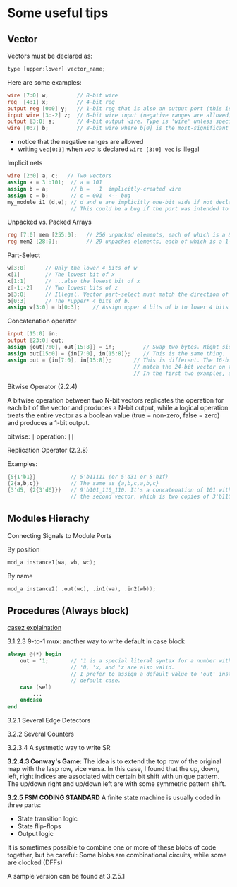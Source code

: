 # Some useful tips

## Vector

Vectors must be declared as:

``` verilog
type [upper:lower] vector_name;
```

Here are some examples:

``` verilog
wire [7:0] w;         // 8-bit wire
reg  [4:1] x;         // 4-bit reg
output reg [0:0] y;   // 1-bit reg that is also an output port (this is still a vector)
input wire [3:-2] z;  // 6-bit wire input (negative ranges are allowed)
output [3:0] a;       // 4-bit output wire. Type is 'wire' unless specified otherwise.
wire [0:7] b;         // 8-bit wire where b[0] is the most-significant bit.
```

* notice that the negative ranges are allowed
* writing `vec[0:3]` when *vec* is declared `wire [3:0] vec` is illegal

Implicit nets

``` verilog
wire [2:0] a, c;   // Two vectors
assign a = 3'b101;  // a = 101
assign b = a;       // b =   1  implicitly-created wire
assign c = b;       // c = 001  <-- bug
my_module i1 (d,e); // d and e are implicitly one-bit wide if not declared.
                    // This could be a bug if the port was intended to be a vector.
```

Unpacked vs. Packed Arrays

``` verilog
reg [7:0] mem [255:0];   // 256 unpacked elements, each of which is a 8-bit packed vector of reg.
reg mem2 [28:0];         // 29 unpacked elements, each of which is a 1-bit reg.
```

Part-Select

``` verilog
w[3:0]      // Only the lower 4 bits of w
x[1]        // The lowest bit of x
x[1:1]      // ...also the lowest bit of x
z[-1:-2]    // Two lowest bits of z
b[3:0]      // Illegal. Vector part-select must match the direction of the declaration.
b[0:3]      // The *upper* 4 bits of b.
assign w[3:0] = b[0:3];    // Assign upper 4 bits of b to lower 4 bits of w. w[3]=b[0], w[2]=b[1], etc.
```

Concatenation operator

``` verilog
input [15:0] in;
output [23:0] out;
assign {out[7:0], out[15:8]} = in;         // Swap two bytes. Right side and left side are both 16-bit vectors.
assign out[15:0] = {in[7:0], in[15:8]};    // This is the same thing.
assign out = {in[7:0], in[15:8]};       // This is different. The 16-bit vector on the right is extended to
                                        // match the 24-bit vector on the left, so out[23:16] are zero.
                                        // In the first two examples, out[23:16] are not assigned.
```

Bitwise Operator (2.2.4)

A bitwise operation between two N-bit vectors replicates the operation for each bit of the vector and produces a N-bit output, while a logical operation treats the entire vector as a boolean value (true = non-zero, false = zero) and produces a 1-bit output.

bitwise: ```|```
operation: ```||```

Replication Operator (2.2.8)

Examples:

```verilog
{5{1'b1}}           // 5'b11111 (or 5'd31 or 5'h1f)
{2{a,b,c}}          // The same as {a,b,c,a,b,c}
{3'd5, {2{3'd6}}}   // 9'b101_110_110. It's a concatenation of 101 with
                    // the second vector, which is two copies of 3'b110.
```

## Modules Hierachy

Connecting Signals to Module Ports

By position

``` verilog
mod_a instance1(wa, wb, wc);
```

By name

``` verilog
mod_a instance2( .out(wc), .in1(wa), .in2(wb));
```

## Procedures (Always block)

   [casez explaination](https://hdlbits.01xz.net/wiki/Always_casez)

   3.1.2.3 9-to-1 mux: another way to write default in case block

``` verilog
always @(*) begin
    out = '1;       // '1 is a special literal syntax for a number with all bits set to 1.
                    // '0, 'x, and 'z are also valid.
                    // I prefer to assign a default value to 'out' instead of using a
                    // default case.
    case (sel)
        ...
    endcase
end
```

3.2.1 Several Edge Detectors

3.2.2 Several Counters

3.2.3.4 A systmetic way to write SR

**3.2.4.3 Conway's Game:**
The idea is to extend the top row of the original map with the lasp row, vice versa. In this case, I found that the up, down, left, right indices are associated with certain bit shift with unique pattern. The up/down right and up/down left are with some symmetric pattern shift.

**3.2.5 FSM CODING STANDARD**
A finite state machine is usually coded in three parts:

* State transition logic
* State flip-flops
* Output logic

It is sometimes possible to combine one or more of these blobs of code
together, but be careful: Some blobs are combinational circuits, while some are clocked (DFFs)

A sample version can be found at 3.2.5.1
